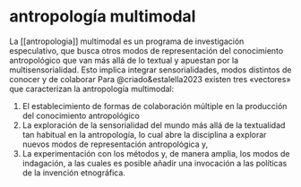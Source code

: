 # antropología multimodal
La [[antropologia]] multimodal es un programa de investigación especulativo, que busca otros modos de representación del conocimiento antropológico que van más allá de lo textual y apuestan por la multisensorialidad. Esto implica integrar sensorialidades, modos distintos de conocer  y de colaborar Para @criado&estalella2023 existen tres «vectores» que caracterizan la antropología multimodal:

1. El establecimiento de formas de colaboración múltiple en la producción del conocimiento antropológico
2. La exploración de la sensorialidad del mundo más allá de la textualidad tan habitual en la antropología, lo cual abre la disciplina a explorar nuevos modos de representación antropológica y,
3. La experimentación con los métodos y, de manera amplia, los modos de indagación, a las cuales es posible añadir una invocación a las políticas de la invención etnográfica.